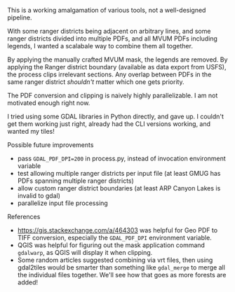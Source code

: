 This is a working amalgamation of various tools, not a well-designed pipeline.

With some ranger districts being adjacent on arbitrary lines, and some ranger districts divided into multiple PDFs, and all MVUM PDFs including legends, I wanted a scalabale way to combine them all together.

By applying the manually crafted MVUM mask, the legends are removed. By applying the Ranger district boundary (available as data export from USFS), the process clips irrelevant sections. Any overlap between PDFs in the same ranger district _shouldn't_ matter which one gets priority.

The PDF conversion and clipping is naively highly parallelizable. I am not motivated enough right now.

I tried using some GDAL libraries in Python directly, and gave up. I couldn't get them working just right, already had the CLI versions working, and wanted my tiles!

Possible future improvements

- pass `GDAL_PDF_DPI=200` in process.py, instead of invocation environment variable
- test allowing multiple ranger districts per input file (at least GMUG has PDFs spanning multiple ranger districts)
- allow custom ranger district boundaries (at least ARP Canyon Lakes is invalid to gdal)
- parallelize input file processing

References

- <https://gis.stackexchange.com/a/464303> was helpful for Geo PDF to TIFF conversion, especially the `GDAL_PDF_DPI` environment variable.
- QGIS was helpful for figuring out the mask application command `gdalwarp`, as QGIS will display it when clipping.
- Some random articles suggested combining via vrt files, then using gdal2tiles would be smarter than something like `gdal_merge` to merge all the individual files together. We'll see how that goes as more forests are added!
